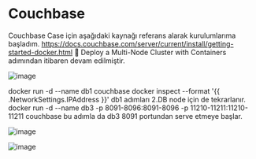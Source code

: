 # Couchbase


Couchbase Case için aşağıdaki kaynağı referans alarak kurulumlarıma başladım.
https://docs.couchbase.com/server/current/install/getting-started-docker.html
	Deploy a Multi-Node Cluster with Containers adımından itibaren devam edilmiştir.


![image](https://user-images.githubusercontent.com/53182424/116316390-8ad67c00-a7ba-11eb-973b-8c7bec213f32.png)

docker run -d --name db1 couchbase
docker inspect --format '{{ .NetworkSettings.IPAddress }}' db1
adımları 2.DB node için de tekrarlanır.
docker run -d --name db3 -p 8091-8096:8091-8096 -p 11210-11211:11210-11211 couchbase
bu adımla da db3 8091 portundan serve etmeye başlar.


![image](https://user-images.githubusercontent.com/53182424/116316422-945fe400-a7ba-11eb-9ee0-68b7e589bb98.png)

![image](https://user-images.githubusercontent.com/53182424/116316428-97f36b00-a7ba-11eb-9320-0099b5df118c.png)

